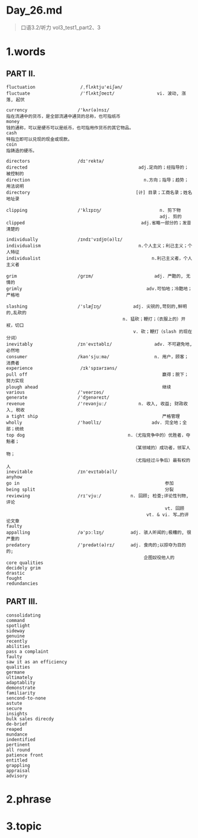 # Day_26.md
> 口语3.2/听力 vol3_test1_part2、3
# 1.words
## PART II.
    fluctuation                 /ˌflʌktju'eiʃən/
    fluctuate                   /'flʌktʃʊeɪt/                vi. 波动, 涨落, 起伏

    currency                   /'kʌr(ə)nsɪ/
    指在流通中的货币，是全部流通中通货的总称，也可指纸币
    money
    钱的通称，可以是硬币可以是纸币，也可指用作货币的其它物品。
    cash
    特指立即可以兑现的现金或现款。
    coin
    指铸造的硬币。

    directors                  /dɪ'rektə/
    directed                                          adj.定向的；经指导的；被控制的
    direction                                           n.方向；指导；趋势；用法说明
    directory                                        [计] 目录；工商名录；姓名地址录

    clipping                   /'klɪpɪŋ/                      n. 剪下物
                                                              adj. 剪的
    clipped                                            adj.省略一部分的；发音清楚的

    individually               /ɪndɪ'vɪdjʊ(ə)lɪ/
    individualism                                     n.个人主义；利己主义；个人特征
    individualist                                          n.利己主义者，个人主义者

    grim                       /grɪm/                       adj. 严酷的, 无情的
    grimly                                               adv.可怕地；冷酷地；严格地

    slashing                   /'slæʃɪŋ/            adj. 尖锐的,苛刻的,鲜明的,乱砍的
                                                n. 猛砍；鞭打；（衣服上的）开衩，切口
                                                    v. 砍；鞭打（slash 的现在分词）
    inevitably                 /ɪnˈevɪtəblɪ/                adv. 不可避免地,必然地
    consumer                   /kən'sjuːmə/                 n. 用户，顾客；消费者
    experience                  /ɪk'spɪərɪəns/
    pull off                                                   赢得；脱下；努力实现
    plough ahead                                               继续
    various                    /'veərɪəs/
    generate                   /'dʒenəreɪt/
    revenue                    /'revənjuː/            n. 收入, 收益; 财政收入, 税收
    a tight ship                                               严格管理
    wholly                     /'həʊllɪ/                   adv. 完全地；全部；统统
    top dog                                       n.（尤指竞争中的）优胜者，夺魁者；
                                                    （某领域的）成功者，领军人物；
                                                    （尤指经过斗争后）最有权的人
    inevitable                 /ɪn'evɪtəb(ə)l/
    anyhow
    go in                                                       参加
    being split                                                 分裂
    reviewing                  /rɪ'vjuː/           n. 回顾; 检查;评论性刊物, 评论
                                                                vt. 回顾
                                                         vt. & vi. 写…的评论文章
    faulty
    appalling                  /ə'pɔːlɪŋ/          adj. 骇人听闻的;极糟的, 很严重的
    predatory                  /'predət(ə)rɪ/      adj. 食肉的;以掠夺为目的的;
                                                        企图奴役他人的
    core qualities
    decidely grim
    drastic
    fought
    redundancies

## PART III.
    consolidating
    command
    spotlight
    sideway
    genuine
    recently
    abilities
    pass a complaint
    faulty
    saw it as an efficiency
    qualities
    germane
    ultimately
    adaptablity
    demonstrate
    familiarity
    sencond-to-none
    astute
    secure
    insights
    bulk sales direcdy
    de-brief
    reaped
    mundance
    indentified
    pertinent
    all round
    patience front
    entitled
    grappling
    appraisal
    advisory

# 2.phrase


# 3.topic




